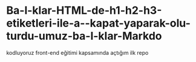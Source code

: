 # Ba-l-klar-HTML-de-h1-h2-h3-etiketleri-ile-a--kapat-yaparak-olu-turdu-umuz-ba-l-klar-Markdo
kodluyoruz front-end eğitimi kapsamında açtığım ilk repo
